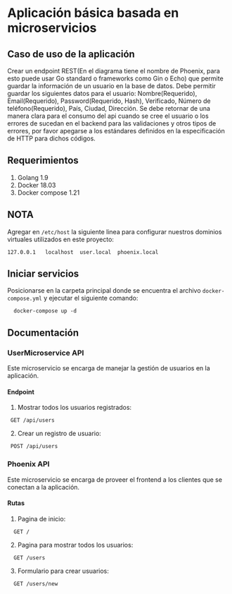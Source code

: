 
# Aplicación básica basada en microservicios

## Caso de uso de la aplicación
Crear un endpoint REST(En el diagrama tiene el nombre de Phoenix, para esto puede usar Go standard o frameworks como Gin o Echo) que permite guardar la
información de un usuario en la base de datos. Debe permitir guardar los siguientes
datos para el usuario: Nombre(Requerido), Email(Requerido), Password(Requerido,
Hash), Verificado, Número de teléfono(Requerido), País, Ciudad, Dirección. Se debe
retornar de una manera clara para el consumo del api cuando se cree el usuario o
los errores de sucedan en el backend para las validaciones y otros tipos de errores,
por favor apegarse a los estándares definidos en la especificación de HTTP para
dichos códigos.


## Requerimientos
1. Golang 1.9
2. Docker 18.03
3. Docker compose 1.21

## NOTA

Agregar en `/etc/host` la siguiente linea para configurar nuestros dominios virtuales utilizados en este proyecto:

```
127.0.0.1   localhost  user.local  phoenix.local
```

## Iniciar servicios

Posicionarse en la carpeta principal donde se encuentra el archivo `docker-compose.yml` y ejecutar el siguiente comando:

```
  docker-compose up -d
```

## Documentación

### UserMicroservice API

Este microservicio se encarga de manejar la gestión de usuarios en la aplicación.

#### Endpoint

1. Mostrar todos los usuarios registrados:
```
 GET /api/users
```
2. Crear un registro de usuario:
```
 POST /api/users
```

### Phoenix API
Este microservicio se encarga de proveer el frontend a los clientes que se conectan a la aplicación.

#### Rutas

1. Pagina de inicio:
```
  GET /
```
2. Pagina para mostrar todos los usuarios:
```
  GET /users
```
3. Formulario para crear usuarios:
```
  GET /users/new
```
